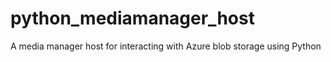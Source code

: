 # python_mediamanager_host
A media manager host for interacting with Azure blob storage using Python
